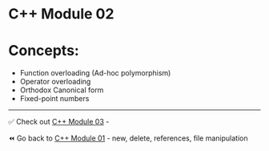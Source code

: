 # C++ Module 02
# Concepts:
- Function overloading (Ad-hoc polymorphism)
- Operator overloading
- Orthodox Canonical form
- Fixed-point numbers

----
✅ Check out [C++ Module 03]() -

⏪️ Go back to [C++ Module 01](https://github.com/ricvrdv/cpp-01) -  new, delete, references, file manipulation

